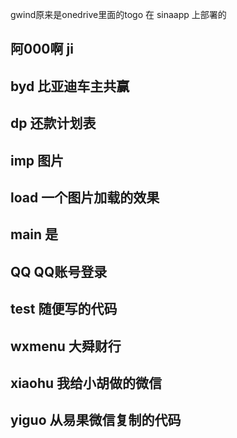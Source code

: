 gwind原来是onedrive里面的togo 
在 sinaapp 上部署的

阿000啊
ji
--

byd     比亚迪车主共赢
--
dp      还款计划表
--
imp     图片
--
load    一个图片加载的效果
--
main    是
--
QQ      QQ账号登录
--
test    随便写的代码
--
wxmenu  大舜财行
--
xiaohu  我给小胡做的微信
--
yiguo   从易果微信复制的代码
--
